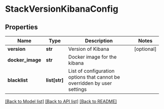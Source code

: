 # StackVersionKibanaConfig

## Properties
Name | Type | Description | Notes
------------ | ------------- | ------------- | -------------
**version** | **str** | Version of Kibana | [optional] 
**docker_image** | **str** | Docker image for the kibana | 
**blacklist** | **list[str]** | List of configuration options that cannot be overridden by user settings | 

[[Back to Model list]](../README.md#documentation-for-models) [[Back to API list]](../README.md#documentation-for-api-endpoints) [[Back to README]](../README.md)


